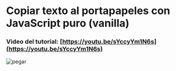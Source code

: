 # Copiar texto al portapapeles con JavaScript puro (vanilla)
### Video del tutorial: [https://youtu.be/sYccyYm1N6s](https://youtu.be/sYccyYm1N6s)

![pegar](https://user-images.githubusercontent.com/85034795/146642845-195bf643-227c-406b-9c35-5cffdada2ebf.png)



